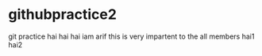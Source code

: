 # githubpractice2
git practice
hai hai
hai iam arif
this is very impartent to the all members
hai1
hai2

